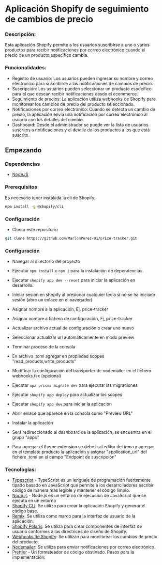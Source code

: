 # Aplicación Shopify de seguimiento de cambios de precio

### Descripción:

Esta aplicación Shopify permite a los usuarios suscribirse a uno o varios productos para recibir notificaciones por
correo electrónico cuando el precio de un producto específico cambia.

### Funcionalidades:

- Registro de usuario: Los usuarios pueden ingresar su nombre y correo electrónico para suscribirse a las notificaciones
  de cambios de precio.
- Suscripción: Los usuarios pueden seleccionar un producto específico para el que desean recibir notificaciones desde el
  ecommerce.
- Seguimiento de precios: La aplicación utiliza webhooks de Shopify para monitorear los cambios de precio del producto
  seleccionado.
- Notificaciones por correo electrónico: Cuando se detecta un cambio de precio, la aplicación envía una notificación por
  correo electrónico al usuario con los detalles del cambio.
- Dashboard: Desde el administrador se puede ver la lista de usuarios suscritos a notificaciones y el detalle de los
  productos a los que está suscrito.

## Empezando

### Dependencias

* [NodeJS](https://nodejs.org/en/)

### Prerequisitos

Es necesario tener instalada la cli de Shopify.

```sh
npm install -g @shopify/cli
```

### Configuración

- Clonar este repositorio

```sh
git clone https://github.com/MarlonPerez-01/price-tracker.git
```

### Configuración

- Navegar al directorio del proyecto

- Ejecutar `npm install` o `npm i` para la instalación de dependencias.

- Ejecutar `shopify app dev --reset` para iniciar la aplicación en desarrollo.
- Iniciar sesión en shopify al presionar cualquier tecla si no se ha iniciado sesión (abre un enlace en el navegador)
- Asignar nombre a la aplicación, Ej. price-tracker
- Asignar nombre a fichero de configuración, Ej, price-tracker
- Actualizar archivo actual de configuración o crear uno nuevo
- Seleccionar actualizar url automáticamente en modo preview
- Terminar proceso de la consola
- En archivo .toml agregar en propiedad scopes "read_products,write_products"
- Modificar la configuración del transporter de nodemailer en el fichero webhooks.tsx (opcional)
- Ejecutar `npx prisma migrate dev` para ejecutar las migraciones
- Ejecutar `shopify app deploy` para actualizar los scopes
- Ejecutar `shopify app dev` para iniciar la aplicación
- Abrir enlace que aparece en la consola como "Preview URL"
- Instalar la aplicación
- Será redireccionado al dashboard de la aplicación, se encuentra en el grupo "apps"
- Para agregar el theme extension se debe ir al editor del tema y agregar en el template producto la aplicación y
  asignar "application_url" del fichero .toml en el campo "Endpoint de suscripción"

### Tecnologías:

- [Typescript](https://www.typescriptlang.org/) - TypeScript es un lenguaje de programación fuertemente tipado basado en
  JavaScript que permite a los desarrolladores escribir código de manera más legible y mantener el código limpio.
- [Node.js](https://nodejs.org/) - Node.js es un entorno de ejecución de JavaScript que se ejecuta en un entorno
- [Shopify CLI](https://shopify.dev/docs/themes/tools/cli): Se utiliza para crear la aplicación Shopify y generar el
  código base.
- [Remix](https://remix.run/): Se utiliza como marco para la interfaz de usuario de la aplicación.
- [Shopify Polaris](https://polaris.shopify.com/): Se utiliza para crear componentes de interfaz de usuario conformes a
  las directrices de diseño de Shopify.
- [Webhooks de Shopify](https://shopify.dev/docs/apps/webhooks): Se utilizan para monitorear los cambios de precio del
  producto.
- [Nodemailer](https://www.nodemailer.com/): Se utiliza para enviar notificaciones por correo electrónico.
- [Prettier](https://prettier.io/) - Un formateador de código obstinado.
  Pasos para la implementación:
